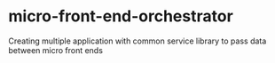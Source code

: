 # micro-front-end-orchestrator
Creating multiple application with common service library to pass data between micro front ends
